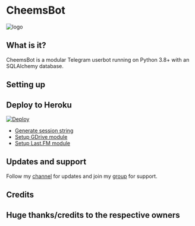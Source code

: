 # CheemsBot

![logo](https://telegra.ph/file/1bf00d74b0f87fbc190d8.jpg)


## What is it?

CheemsBot is a modular Telegram userbot running on Python 3.8+ with an SQLAlchemy database.


## Setting up
## Deploy to Heroku

[![Deploy](https://www.herokucdn.com/deploy/button.svg)](https://heroku.com/deploy?template=https://github.com/ultroidvenom/cheemsbot)

- [Generate session string](https://repl.it/@gamerfuckeroffi/CheemsUserbot)
- [Setup GDrive module](https://telegra.ph/How-To-Setup-Google-Drive-04-03)
- [Setup Last.FM module](https://telegra.ph/How-to-set-up-LastFM-module-for-Paperplane-userbot-11-02)

## Updates and support

Follow my [channel](https://t.me/CheemsUserbot) for updates and join my [group](https://t.me/miakhalifachatgroup) for support.

## Credits

## Huge thanks/credits to the respective owners




